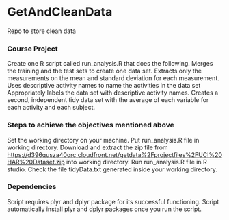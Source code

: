 # GetAndCleanData
Repo to store clean data

### Course Project
Create one R script called run_analysis.R that does the following.
Merges the training and the test sets to create one data set.
Extracts only the measurements on the mean and standard deviation for each measurement.
Uses descriptive activity names to name the activities in the data set
Appropriately labels the data set with descriptive activity names.
Creates a second, independent tidy data set with the average of each variable for each activity and each subject.

### Steps to achieve the objectives mentioned above
Set the working directory on your machine.
Put run_analysis.R file in working directory.
Download and extract the zip file from https://d396qusza40orc.cloudfront.net/getdata%2Fprojectfiles%2FUCI%20HAR%20Dataset.zip into working directory.
Run run_analysis.R file in R studio.
Check the file tidyData.txt generated inside your working directory.

### Dependencies
Script requires plyr and dplyr package for its successful functioning.
Script automatically install plyr and dplyr packages once you run the script.

